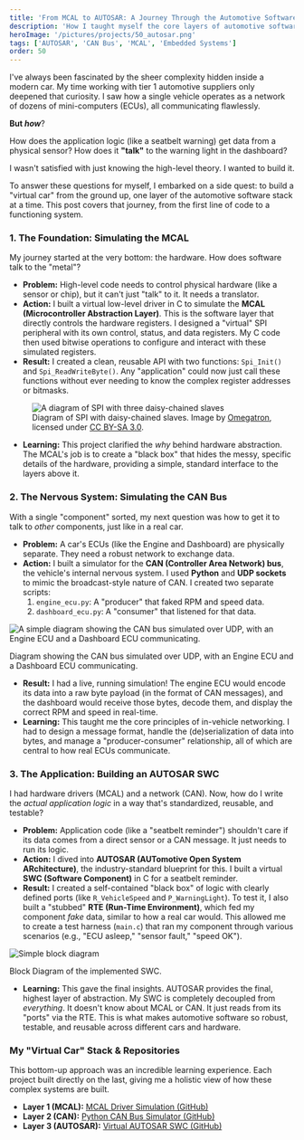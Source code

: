 ```yaml
---
title: 'From MCAL to AUTOSAR: A Journey Through the Automotive Software Stack'
description: 'How I taught myself the core layers of automotive software, from a C-based MCAL driver to a Python CAN bus and a full AUTOSAR application.'
heroImage: '/pictures/projects/50_autosar.png'
tags: ['AUTOSAR', 'CAN Bus', 'MCAL', 'Embedded Systems']
order: 50
---
```


I've always been fascinated by the sheer complexity hidden inside a modern car. My time working with tier 1 automotive suppliers only deepened that curiosity. I saw how a single vehicle operates as a network of dozens of mini-computers (ECUs), all communicating flawlessly.

**But *how***?

How does the application logic (like a seatbelt warning) get data from a physical sensor? How does it **"talk"** to the warning light in the dashboard?

I wasn't satisfied with just knowing the high-level theory. I wanted to build it.

To answer these questions for myself, I embarked on a side quest: to build a "virtual car" from the ground up, one layer of the automotive software stack at a time. This post covers that journey, from the first line of code to a functioning system.

### 1. The Foundation: Simulating the MCAL
My journey started at the very bottom: the hardware. How does software talk to the "metal"?

* **Problem:** High-level code needs to control physical hardware (like a sensor or chip), but it can't just "talk" to it. It needs a translator.
* **Action:** I built a virtual low-level driver in C to simulate the **MCAL (Microcontroller Abstraction Layer)**. This is the software layer that directly controls the hardware registers. I designed a "virtual" SPI peripheral with its own control, status, and data registers. My C code then used bitwise operations to configure and interact with these simulated registers.
* **Result:** I created a clean, reusable API with two functions: `Spi_Init()` and `Spi_ReadWriteByte()`. Any "application" could now just call these functions without ever needing to know the complex register addresses or bitmasks.

<figure class="mx-auto max-w-xl">
  <!-- 
    1. We add "bg-white p-4" to give the transparent SVG 
       a clean white background and some padding.
  -->
  <img 
    src="/pictures/projects/50_SPI_daisy_chain.svg" 
    alt="A diagram of SPI with three daisy-chained slaves" 
    class="w-full rounded-lg bg-white p-4" 
  />
  <figcaption class="text-center text-gray-500 mt-2">
  <!-- This is your main caption -->
  <span class="text-base italic">Diagram of SPI with daisy-chained slaves.</span>
  
  <!-- This is the small, less opaque attribution line -->
  <span class="block text-xs opacity-40 mt-1">
    Image by <a href="https://commons.wikimedia.org/wiki/User:Omegatron" target="_blank" rel="noopener noreferrer" class="underline">Omegatron</a>, 
    licensed under <a href="https://creativecommons.org/licenses/by-sa/3.0/deed.en" target="_blank" rel="noopener noreferrer" class="underline">CC BY-SA 3.0</a>.
  </span>
</figcaption>
</figure>

* **Learning:** This project clarified the *why* behind hardware abstraction. The MCAL's job is to create a "black box" that hides the messy, specific details of the hardware, providing a simple, standard interface to the layers above it.

### 2. The Nervous System: Simulating the CAN Bus
With a single "component" sorted, my next question was how to get it to talk to *other* components, just like in a real car.

* **Problem:** A car's ECUs (like the Engine and Dashboard) are physically separate. They need a robust network to exchange data.
* **Action:** I built a simulator for the **CAN (Controller Area Network) bus**, the vehicle's internal nervous system. I used **Python** and **UDP sockets** to mimic the broadcast-style nature of CAN. I created two separate scripts:
    1.  `engine_ecu.py`: A "producer" that faked RPM and speed data.
    2.  `dashboard_ecu.py`: A "consumer" that listened for that data.

![A simple diagram showing the CAN bus simulated over UDP, with an Engine ECU and a Dashboard ECU communicating.](/pictures/projects/50_CAN.png)
<figcaption class="text-center text-base italic text-gray-500 mt-2 mb-8">
 Diagram showing the CAN bus simulated over UDP, with an Engine ECU and a Dashboard ECU communicating.
</figcaption>

* **Result:** I had a live, running simulation! The engine ECU would encode its data into a raw byte payload (in the format of CAN messages), and the dashboard would receive those bytes, decode them, and display the correct RPM and speed in real-time.
* **Learning:** This taught me the core principles of in-vehicle networking. I had to design a message format, handle the (de)serialization of data into bytes, and manage a "producer-consumer" relationship, all of which are central to how real ECUs communicate.

### 3. The Application: Building an AUTOSAR SWC
I had hardware drivers (MCAL) and a network (CAN). Now, how do I write the *actual application logic* in a way that's standardized, reusable, and testable?

* **Problem:** Application code (like a "seatbelt reminder") shouldn't care if its data comes from a direct sensor or a CAN message. It just needs to run its logic.
* **Action:** I dived into **AUTOSAR (AUTomotive Open System ARchitecture)**, the industry-standard blueprint for this. I built a virtual **SWC (Software Component)** in C for a seatbelt reminder.
* **Result:** I created a self-contained "black box" of logic with clearly defined ports (like `R_VehicleSpeed` and `P_WarningLight`). To test it, I also built a "stubbed" **RTE (Run-Time Environment)**, which fed my component *fake* data, similar to how a real car would. This allowed me to create a test harness (`main.c`) that ran my component through various scenarios (e.g., "ECU asleep," "sensor fault," "speed OK").

![Simple block diagram](/pictures/projects/50_autosar_swc.png)
<figcaption class="text-center text-base italic text-gray-500 mt-2 mb-8">
  Block Diagram of the implemented SWC.
</figcaption>

* **Learning:** This gave the final insights. AUTOSAR provides the final, highest layer of abstraction. My SWC is completely decoupled from *everything*. It doesn't know about MCAL or CAN. It just reads from its "ports" via the RTE. This is what makes automotive software so robust, testable, and reusable across different cars and hardware.

### My "Virtual Car" Stack & Repositories

This bottom-up approach was an incredible learning experience. Each project built directly on the last, giving me a holistic view of how these complex systems are built.

* **Layer 1 (MCAL):** [MCAL Driver Simulation (GitHub)](https://github.com/maimpilly/MCAL-Driver-Sim)
* **Layer 2 (CAN):** [Python CAN Bus Simulator (GitHub)](https://github.com/maimpilly/CAN-Simulator)
* **Layer 3 (AUTOSAR):** [Virtual AUTOSAR SWC (GitHub)](https://github.com/maimpilly/Virtual-AUTOSAR-Software-Component)